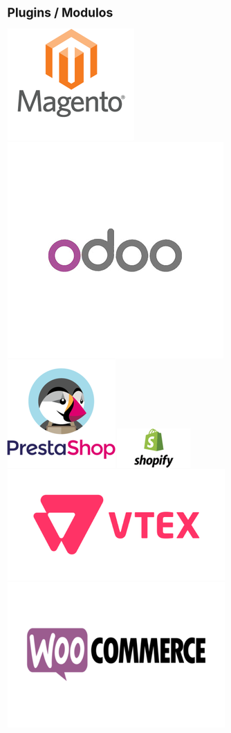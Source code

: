 # Plugins / Modulos

[![magento](../img/platforms/magento.png ':size=100')](/plugins/magento.md)
[![odoo](../img/platforms/odoo.png ':size=150')](/plugins/odoo.md)
[![prestashop](../img/platforms/prestashop.png ':size=100')](/plugins/prestashop.md)
[![shopify](../img/platforms/shopify.png ':size=200x100')](/plugins/shopify.md)
[![vtex](../img/platforms/vtex.png ':size=100')](/plugins/vtex.md)
[![woocommerce](../img/platforms/woocommerce.png ':size=150')](/plugins/woocommerce.md)
